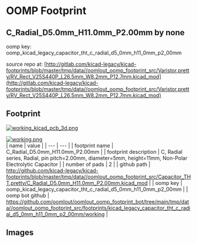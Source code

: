 # OOMP Footprint  
## C_Radial_D5.0mm_H11.0mm_P2.00mm  by none  
  
oomp key: oomp_kicad_legacy_capacitor_tht_c_radial_d5_0mm_h11_0mm_p2_00mm  
  
source repo at: [http://gitlab.com/kicad-legacy/kicad-footprints/blob/master/tmp/data//oomlout_oomp_footprint_src/Varistor.pretty/RV_Rect_V25S440P_L26.5mm_W8.2mm_P12.7mm.kicad_mod](http://gitlab.com/kicad-legacy/kicad-footprints/blob/master/tmp/data//oomlout_oomp_footprint_src/Varistor.pretty/RV_Rect_V25S440P_L26.5mm_W8.2mm_P12.7mm.kicad_mod)  
## Footprint  
  
[![working_kicad_pcb_3d.png](working_kicad_pcb_3d_600.png)](working_kicad_pcb_3d.png)  
  
[![working.png](working_600.png)](working.png)  
| name | value | 
| --- | --- | 
| footprint name | C_Radial_D5.0mm_H11.0mm_P2.00mm | 
| footprint description | C, Radial series, Radial, pin pitch=2.00mm, diameter=5mm, height=11mm, Non-Polar Electrolytic Capacitor | 
| number of pads | 2 | 
| github path | http://github.com/kicad-legacy/kicad-footprints/blob/master/tmp/data//oomlout_oomp_footprint_src/Capacitor_THT.pretty/C_Radial_D5.0mm_H11.0mm_P2.00mm.kicad_mod | 
| oomp key | oomp_kicad_legacy_capacitor_tht_c_radial_d5_0mm_h11_0mm_p2_00mm | 
| oomp bot github | https://github.com/oomlout/oomlout_oomp_footprint_bot/tree/main/tmp/data//oomlout_oomp_footprint_src/footprints/kicad_legacy_capacitor_tht_c_radial_d5_0mm_h11_0mm_p2_00mm/working | 
## Images  
